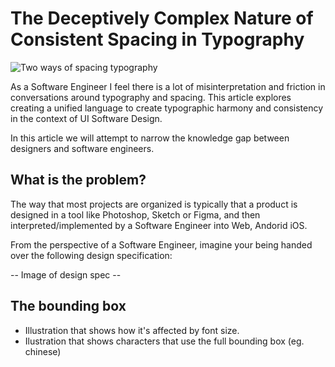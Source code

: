 # The Deceptively Complex Nature of Consistent Spacing in Typography

![Two ways of spacing typography](/spacing-type.png)

<Intro>
As a Software Engineer I feel there is a lot of misinterpretation and friction in conversations around typography and spacing. This article explores creating a unified language to create typographic harmony and consistency in the context of UI Software Design.
</Intro>

In this article we will attempt to narrow the knowledge gap between designers and software engineers.


## What is the problem?

The way that most projects are organized is typically that a product is designed in a tool like Photoshop, Sketch or Figma, and then interpreted/implemented by a Software Engineer into Web, Andorid iOS.

From the perspective of a Software Engineer, imagine your being handed over the following design specification:


-- Image of design spec --

## The bounding box

- Illustration that shows how it's affected by font size.
- Ilustration that shows characters that use the full bounding box (eg. chinese)


<!--

A unified language between designers and developers, where we use the same points of reference to create space around typographic components.

Given the importance of typography in software, one would instinctively think this to be a solved problem. Surely there is an established best practice here? I've been somewhat aware of the issue but also been too lazy to properly dissect it. However, as part of my current job I'm creating a Design System that will be used by many people. I can no longer afford to ignore it.


## Design and software divide

I've rummaged the interwebz for answers, and my conclusion is that there is still a knowledge gap between design and engineering. It goes both ways. Designers coming from a background in print design/advertising with a lack of understanding of the dynamic nature of typography in software. Likewise, software engineers with a lack of understanding about design and core typography concepts, making the assumption that is already a solved problem.


## Crash course in typographic terminology

To fully understand the elements in play, here's a quick crash course in typography terminology and core concepts.

Baseline
Cap Height
Languages / Writing modes


## The problem

### The bounding box dilemma

The text bounding box contains x pixels of negative space, this space is affected by the font size (and line height?) of the text itself. 

Let's begin with a simple imaginative design to engineering handover:


> Image of "photoshop design with text + button + paragraph" with guides and w/o guides


If this is just a static image, there is no way to tell the amount of pixels between the header and the paragraph, and the button at the end. 

Most developers here will make the mistake of measuring cap-height to baseline, this isn't equivalent of the spacing between


### Software !== Print


### web, iOS, android

### design tools, figma

figma auto layout





## Solutions

### Removing the negative space
-->


